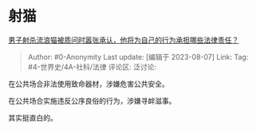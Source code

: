 # 射猫
[男子射杀流浪猫被质问时嚣张承认，他将为自己的行为承担哪些法律责任？](https://www.zhihu.com/question/615386161/answer/3153406666)

> Author: #0-Anonymity
> Last update: [编辑于 2023-08-07]
> Link:
> Tag: #4-世界史/4A-社科/法律
> 评论区:
> 泛讨论:

在公共场合非法使用致命器材，涉嫌危害公共安全。

在公共场合实施违反公序良俗的行为，涉嫌寻衅滋事。

其实挺直白的。